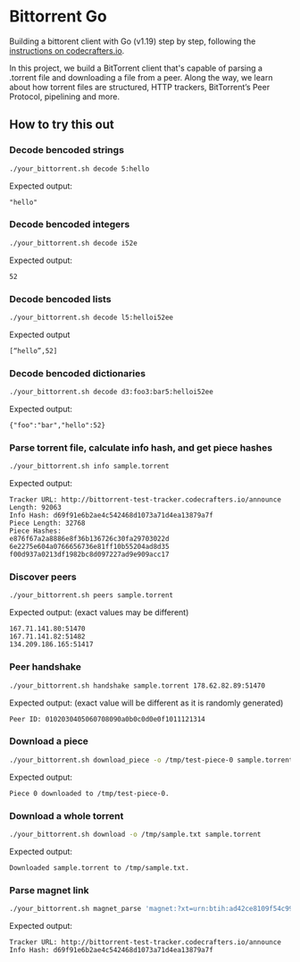# Bittorrent Go

Building a bittorent client with Go (v1.19) step by step, following the [instructions on codecrafters.io](https://app.codecrafters.io/courses/bittorrent/overview).

In this project, we build a BitTorrent client that's capable of parsing a
.torrent file and downloading a file from a peer. Along the way, we learn
about how torrent files are structured, HTTP trackers, BitTorrent’s Peer
Protocol, pipelining and more.

## How to try this out

### Decode bencoded strings

```sh
./your_bittorrent.sh decode 5:hello
```

Expected output:
```
"hello"
```

### Decode bencoded integers

```sh
./your_bittorrent.sh decode i52e
```

Expected output:
```
52
```

### Decode bencoded lists

```sh
./your_bittorrent.sh decode l5:helloi52ee
```

Expected output
```
[“hello”,52]
```

### Decode bencoded dictionaries

```sh
./your_bittorrent.sh decode d3:foo3:bar5:helloi52ee
```

Expected output:
```
{"foo":"bar","hello":52}
```

### Parse torrent file, calculate info hash, and get piece hashes

```sh
./your_bittorrent.sh info sample.torrent
```

Expected output:
```
Tracker URL: http://bittorrent-test-tracker.codecrafters.io/announce
Length: 92063
Info Hash: d69f91e6b2ae4c542468d1073a71d4ea13879a7f
Piece Length: 32768
Piece Hashes:
e876f67a2a8886e8f36b136726c30fa29703022d
6e2275e604a0766656736e81ff10b55204ad8d35
f00d937a0213df1982bc8d097227ad9e909acc17
```

### Discover peers

```sh
./your_bittorrent.sh peers sample.torrent
```

Expected output:
(exact values may be different)
```
167.71.141.80:51470
167.71.141.82:51482
134.209.186.165:51417
```

### Peer handshake

```sh
./your_bittorrent.sh handshake sample.torrent 178.62.82.89:51470
```

Expected output:
(exact value will be different as it is randomly generated)
```
Peer ID: 0102030405060708090a0b0c0d0e0f1011121314
```

### Download a piece

```sh
./your_bittorrent.sh download_piece -o /tmp/test-piece-0 sample.torrent 0
```

Expected output:
```
Piece 0 downloaded to /tmp/test-piece-0.
```

### Download a whole torrent

```sh
./your_bittorrent.sh download -o /tmp/sample.txt sample.torrent
```

Expected output:
```
Downloaded sample.torrent to /tmp/sample.txt.
```

### Parse magnet link

```sh
./your_bittorrent.sh magnet_parse 'magnet:?xt=urn:btih:ad42ce8109f54c99613ce38f9b4d87e70f24a165&dn=magnet1.gif&tr=http%3A%2F%2Fbittorrent-test-tracker.codecrafters.io%2Fannounce'
```

Expected output:
```
Tracker URL: http://bittorrent-test-tracker.codecrafters.io/announce
Info Hash: d69f91e6b2ae4c542468d1073a71d4ea13879a7f
```
